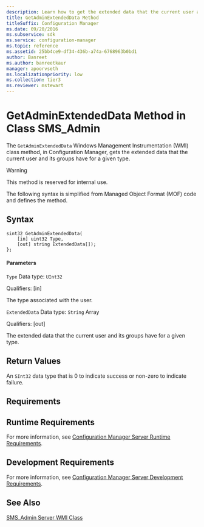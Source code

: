 ```yaml
---
description: Learn how to get the extended data that the current user and its groups have using GetAdminExtendedData.
title: GetAdminExtendedData Method
titleSuffix: Configuration Manager
ms.date: 09/20/2016
ms.subservice: sdk
ms.service: configuration-manager
ms.topic: reference
ms.assetid: 25bb4ce9-df34-436b-a74a-6768963b0bd1
author: Banreet
ms.author: banreetkaur
manager: apoorvseth
ms.localizationpriority: low
ms.collection: tier3
ms.reviewer: mstewart
---
```

# GetAdminExtendedData Method in Class SMS_Admin
The `GetAdminExtendedData` Windows Management Instrumentation (WMI) class method, in Configuration Manager, gets the extended data that the current user and its groups have for a given type.

> [!WARNING]
>  This method is reserved for internal use.

 The following syntax is simplified from Managed Object Format (MOF) code and defines the method.

## Syntax

```
sint32 GetAdminExtendedData(
    [in] uint32 Type,
    [out] string ExtendedData[]);
};
```

#### Parameters
 `Type`
 Data type: `UInt32`

 Qualifiers: [in]

 The type associated with the user.

 `ExtendedData`
 Data type: `String` Array

 Qualifiers: [out]

 The extended data that the current user and its groups have for a given type.

## Return Values
 An `SInt32` data type that is 0 to indicate success or non-zero to indicate failure.

## Requirements

## Runtime Requirements
 For more information, see [Configuration Manager Server Runtime Requirements](../../../../../develop/core/reqs/server-runtime-requirements.md).

## Development Requirements
 For more information, see [Configuration Manager Server Development Requirements](../../../../../develop/core/reqs/server-development-requirements.md).

## See Also
 [SMS_Admin Server WMI Class](../../../../../develop/reference/core/servers/configure/sms_admin-server-wmi-class.md)
